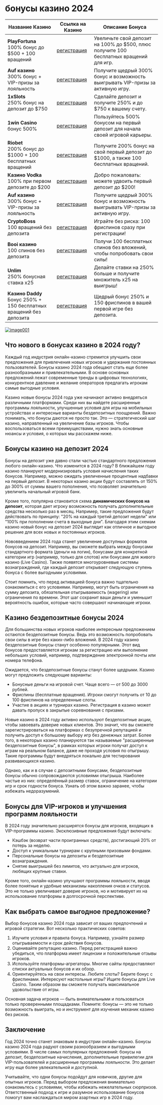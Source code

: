 
<h1>бонусы казино 2024</h1>


<table>
    <thead>
        <tr>
            <th>Название Казино</th>
            <th>Ссылка на Казино</th>
            <th>Описание Бонуса</th>
        </tr>
    </thead>
    <tbody>
        <tr>
            <td><strong>PlayFortuna</strong><br>100% бонус до $500 + 100 вращений</td>
            <td><a href="https://fortuna-promo.net/alt/pf_gates_of_olympus_en/?4c7f26c08b749d094457154abfc9b4d9" class="btn">регистрация</a><br><a href="#" </a></td>
            <td>Увеличьте свой депозит на 100% до $500, плюс получите 100 бесплатных вращений для игр.</td>
        </tr>
        <tr>
       <td><strong>Auf казино </strong><br>300% бонус + VIP-призы за лояльность</td>
            <td><a href="https://auflink.com/d1d9117ba?registrationPromoCode=WIN300" class="btn">регистрация</a><br><a href="#" </a></td>
            <td>Получите щедрый 300% бонус и возможность выигрывать VIP-призы за активную игру.</td>
        </tr>
        <tr>
            <td><strong>1xSlots</strong><br>250% бонус на депозит до $750</td>
            <td><a href="https://unlimc.net/d3de5f285?registrationPromoCode=WIN300" class="btn">регистрация</a><br><a href="#" </a></td>
            <td>Сделайте депозит и получите 250% и до $750 к вашему счету.</td>
        </tr>
        <tr>
            <td><strong>1win Casino </strong><br>бонус 500%</td>
            <td><a href="https://1wytvn.life/casino/list?open=register#k0ok" class="btn">регистрация</a><br><a href="#" </a></td>
            <td>Пользуйтесь 500% бонусом на первый депозит для начала своей игровой карьеры.</td>
        </tr>
        <td><strong>Riobet</strong><br>200% бонус до $1000 + 100 бесплатных вращений</td>
            <td><a href="https://cutt.ly/gw0Usi4g" class="btn">регистрация</a><br><a href="#" </a></td>
            <td>Получите 200% бонус на свой первый депозит до $1000, а также 100 бесплатных вращений.</td>
        <tr>
            <td><strong>Казино Vodka </strong><br>100% при первом депозите до $200</td>
            <td><a href="https://vodka2.xyz?id=3597" class="btn">регистрация</a><br><a href="#" </a></td>
            <td>Добро пожаловать: можете удвоить первый депозит до $200!</td>
        </tr>
        <tr>
            <td><strong>Auf казино </strong><br>300% бонус + VIP-призы за лояльность</td>
            <td><a href="https://auflink.com/d1d9117ba?registrationPromoCode=WIN300" class="btn">регистрация</a><br><a href="#" </a></td>
            <td>Получите щедрый 300% бонус и возможность выигрывать VIP-призы за активную игру.</td>
        </tr>
        <tr>
            <td><strong>CryptoBoss</strong><br>100 вращений без депозита</td>
            <td><a href="https://cryptobossc.online/d86b78981?registrationPromoCode=WIN300" class="btn">регистрация</a><br><a href="#" </a></td>
            <td>Играйте без риска: 100 фриспинов сразу при регистрации!</td>
        </tr>
        <tr>
            <td><strong>Booi казино</strong><br>100 спинов без депозита</td>
            <td><a href="https://stars-flight.com/s4477f4bb" class="btn">регистрация</a><br><a href="#" </a></td>
            <td>Получи 100 бесплатных спинов без вложений, чтобы попробовать свои силы!</td>
        </tr>
        <tr>
            <td><strong>Unlim</strong><br>250% бонусная ставка x25</td>
            <td><a href="https://unlimc.net/d3de5f285?registrationPromoCode=WIN300" class="btn">регистрация</a><br><a href="#" </a></td>
            <td>Делайте ставки на 250% больше и получите множитель x25 на выигрыш!</td>
        </tr>
        <tr>
            <td><strong>Казино Daddy</strong><br>Бонус 250% + 150 бесплатных вращений без депозита</td>
            <td><a href="https://bit.ly/Daddyaff" class="btn">регистрация</a><br><a href="#"</a></td>
            <td>Щедрый бонус 250% и 150 фриспинов в вашей первой игре без депозита.</td>
        </tr>
    </tbody>
</table>


</body>
</html>


<p dir="auto"><a target="_blank" rel="noopener noreferrer" href="https://private-user-images.githubusercontent.com/190454458/391854586-e97cacd0-dc02-40db-8b9b-1dd8dce8c385.jpg?jwt=eyJhbGciOiJIUzI1NiIsInR5cCI6IkpXVCJ9.eyJpc3MiOiJnaXRodWIuY29tIiwiYXVkIjoicmF3LmdpdGh1YnVzZXJjb250ZW50LmNvbSIsImtleSI6ImtleTUiLCJleHAiOjE3MzQ2OTY3NjIsIm5iZiI6MTczNDY5NjQ2MiwicGF0aCI6Ii8xOTA0NTQ0NTgvMzkxODU0NTg2LWU5N2NhY2QwLWRjMDItNDBkYi04YjliLTFkZDhkY2U4YzM4NS5qcGc_WC1BbXotQWxnb3JpdGhtPUFXUzQtSE1BQy1TSEEyNTYmWC1BbXotQ3JlZGVudGlhbD1BS0lBVkNPRFlMU0E1M1BRSzRaQSUyRjIwMjQxMjIwJTJGdXMtZWFzdC0xJTJGczMlMkZhd3M0X3JlcXVlc3QmWC1BbXotRGF0ZT0yMDI0MTIyMFQxMjA3NDJaJlgtQW16LUV4cGlyZXM9MzAwJlgtQW16LVNpZ25hdHVyZT1iYjhiYzUwYTM5MzcwNTUwYWVlMjY0YjE3YWU1YmE3YWM3YjM4ZGVmMmM2YmJhMGViMGU2NjI3MzFhY2FjODFjJlgtQW16LVNpZ25lZEhlYWRlcnM9aG9zdCJ9.9WiS-LTgPar2-Qnk9fPlT6IIEhTbcqKJVfRCFHrLUuo"><img src="https://private-user-images.githubusercontent.com/190454458/391854586-e97cacd0-dc02-40db-8b9b-1dd8dce8c385.jpg?jwt=eyJhbGciOiJIUzI1NiIsInR5cCI6IkpXVCJ9.eyJpc3MiOiJnaXRodWIuY29tIiwiYXVkIjoicmF3LmdpdGh1YnVzZXJjb250ZW50LmNvbSIsImtleSI6ImtleTUiLCJleHAiOjE3MzQ2OTY3NjIsIm5iZiI6MTczNDY5NjQ2MiwicGF0aCI6Ii8xOTA0NTQ0NTgvMzkxODU0NTg2LWU5N2NhY2QwLWRjMDItNDBkYi04YjliLTFkZDhkY2U4YzM4NS5qcGc_WC1BbXotQWxnb3JpdGhtPUFXUzQtSE1BQy1TSEEyNTYmWC1BbXotQ3JlZGVudGlhbD1BS0lBVkNPRFlMU0E1M1BRSzRaQSUyRjIwMjQxMjIwJTJGdXMtZWFzdC0xJTJGczMlMkZhd3M0X3JlcXVlc3QmWC1BbXotRGF0ZT0yMDI0MTIyMFQxMjA3NDJaJlgtQW16LUV4cGlyZXM9MzAwJlgtQW16LVNpZ25hdHVyZT1iYjhiYzUwYTM5MzcwNTUwYWVlMjY0YjE3YWU1YmE3YWM3YjM4ZGVmMmM2YmJhMGViMGU2NjI3MzFhY2FjODFjJlgtQW16LVNpZ25lZEhlYWRlcnM9aG9zdCJ9.9WiS-LTgPar2-Qnk9fPlT6IIEhTbcqKJVfRCFHrLUuo" alt="image001" style="max-width: 100%;"></a>
 <section>
            <h2>Что нового в бонусах казино в 2024 году?</h2>
            <p>Каждый год индустрия онлайн-казино стремится улучшить свои предложения для привлечения новых игроков и удержания постоянных пользователей. Бонусы казино 2024 года обещают стать еще более разнообразными и привлекательными. В основе основных предложений лежат современные тренды в цифровых технологиях, конкурентное давление и желание операторов предлагать игрокам самые выгодные условия.</p>
<div>
            <p>Казино новые бонусы 2024 года уже начинают активно внедряться различными платформами. Среди них вы найдете расширенные программы лояльности, улучшенные условия для игры на мобильных устройствах и интересные варианты бездепозитных поощрений. Важно понимать, что бонусы даются не просто так. Это — стратегический шаг казино, направленный на увеличение базы игроков. Чтобы воспользоваться всеми преимуществами, нужно знать основные нюансы и условия, о которых мы расскажем ниже.</p>
        </section>
            <h2>Бонусы казино на депозит 2024</h2>
            <p>Бонусы на депозит уже давно стали частью стандартного предложения любого онлайн-казино. Что изменится в 2024 году? В ближайшем году казино планируют модернизировать условия начисления таких бонусов. Например, можно ожидать увеличенные процентные надбавки на первый депозит. В некоторых казино акции будут составлять от 150% до 300% от суммы вашего пополнения, что позволяет значительно увеличить начальный игровой банк.</p>
            <p>Кроме того, популярна становится схема <strong>динамических бонусов на депозит</strong>, которая дает игроку возможность получать дополнительные средства несколько раз в месяц. Например, такие предложения будут действовать по принципу: "20% на каждый третий депозит недели" или "100% при пополнении счета в выходные дни". Благодаря этим схемам казино новый бонус на депозит 2024 выглядит как отличное и выгодное решение для всех новых и постоянных игроков.</p>
            <p>Нововведением 2024 года станет увеличение доступных форматов бонусов на депозит. Например, вы сможете выбрать между бонусами стандартного формата (деньги на логин), бонусами для конкретной категории игр (например, только для слотов) или бонусами для живого казино (Live Casino). Также появятся многоуровневые системы вознаграждений, где каждый депозит открывает следующую ступень бонуса с более выгодными условиями.</p>
            <p>Стоит помнить, что перед активацией бонуса важно тщательно ознакомиться с его условиями. Например, могут быть ограничения на сумму депозита, обязательная отыгрываемость (wagering) или ограничения по времени. Этот шаг сохранит ваши деньги и уменьшит вероятность ошибок, которые часто совершают начинающие игроки.</p>
        </section>
        <section>
            <h2>Казино бездепозитные бонусы 2024</h2>
            <p>Для большинства новых игроков наиболее интересным предложением остаются бездепозитные бонусы. Ведь это возможность попробовать свои силы в игре без каких-либо вложений. В 2024 году казино бездепозитные бонусы станут особенно популярными. Этот вид бонусов предоставляется игрокам за регистрацию или выполнение небольших условий, например, подтверждение электронной почты или номера телефона.</p>
            <p>Ожидается, что бездепозитные бонусы станут более щедрыми. Казино могут предложить следующие варианты:</p>
            <ul>
                <li>Бонусные деньги на игровой счет. Чаще всего — от 500 до 3000 рублей.</li>
                <li>Фриспины (бесплатные вращения). Игроки смогут получить от 10 до 100 фриспинов на определенные слоты.</li>
                <li>Участие в акциях и турнирах казино. Регистрация в казино может давать пропуск в закрытые соревнования с призами.</li>
            </ul>
            <p>Новые казино в 2024 году активно используют бездепозитные акции, чтобы завоевать доверие новых клиентов. Это значит, что вы сможете зарегистрироваться на платформах с безупречной репутацией и получить доступ к большому выбору игр без денежных затрат. Более того, в некоторых казино планируются так называемые "расширенные бездепозитные бонусы", в рамках которых игроки получат доступ к играм на реальном балансе, даже не проходя условия по отыгрышу. Такие программы будут внедряться локально для тестирования развивающихся казино.</p>
            <p>Однако, как и в случае с депозитными бонусами, бездепозитные бонусы обычно сопровождаются условиями отыгрыша. Наиболее частые из них: определённый размер ставок, ограничение на категории игр и срок годности бонуса. Узнать об этом важно заранее, чтобы избежать недоразумений.</p>
        </section>
        <section>
            <h2>Бонусы для VIP-игроков и улучшения программ лояльности</h2>
            <p>В 2024 году значительно расширятся бонусы для игроков, входящих в VIP-программы казино. Эксклюзивные предложения будут включать:</p>
            <ul>
                <li>Кэшбэк (возврат части проигранных средств), достигающий 20% от потерь за неделю.</li>
                <li>Доступ к уникальным турнирам с крупными призовыми фондами.</li>
                <li>Персональные бонусы на депозиты и бездепозитные вознаграждения.</li>
                <li>Снятие выигрышей без лимитов, что актуально для игроков, любящих крупные ставки.</li>
            </ul>
            <p>Кроме того, онлайн-казино улучшают программы лояльности, вводя более понятные и удобные механизмы накопления очков и статусов. Это не только увеличивает доверие игроков, но и мотивирует их на использование платформы в долгосрочной перспективе.</p>
        </section>
        <section>
            <h2>Как выбрать самое выгодное предложение?</h2>
            <p>Выбор бонусов казино 2024 года зависит от ваших предпочтений и игровой стратегии. Вот несколько практических советов:</p>
            <ol>
                <li>Изучите условия и правила бонуса. Например, узнайте размер отыгрываемости и срок действия бонусов.</li>
                <li>Оценивайте репутацию казино. Перед регистрацией важно убедиться, что платформа имеет лицензии и положительные отзывы игроков.</li>
                <li>Используйте платформы-агрегаторы. Многие сайты предоставляют списки актуальных бонусов и их обзор.</li>
                <li>Ориентируйтесь на свои интересы. Любите слоты? Берите бонус с фриспинами. Интересуют настольные игры? Ищите бонусы для Live Casino. Таким образом вы сможете получать максимальное удовольствие от игры.</li>
            </ol>
            <p>Основная задача игроков — быть внимательными и пользоваться только проверенными площадками. Помните: бонусы — это не только возможность выиграть, но и инструмент для изучения механик казино без рисков.</p>
        </section>
        <section>
            <h2>Заключение</h2>
            <p>Год 2024 точно станет знаковым в индустрии онлайн-казино. Бонусы казино 2024 года радуют своим разнообразием и выгодными условиями. В числе самых популярных предложений: бонусы на депозит, бездепозитные начисления, дополнительные привилегии для VIP-пользователей и расширенные программы лояльности. Это делает игру еще более увлекательной и доступной.</p>
            <p>Учитывайте, что одни бонусы подойдут для новичков, другие для опытных игроков. Перед выбором предложения внимательно ознакомьтесь с условиями, чтобы избежать нежелательных сюрпризов. Ответственный подход к игре и разумное использование бонусов помогут вам наслаждаться миром азартных игр в 2024 году.</p>
        </section>
<div>
